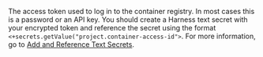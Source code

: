 The access token used to log in to the container registry. In most cases this is a password or an API key. 
You should create a Harness text secret with your encrypted token and reference the secret using the format `<+secrets.getValue("project.container-access-id">`. For more information, go to [Add and Reference Text Secrets](/docs/platform/Secrets/add-use-text-secrets).
